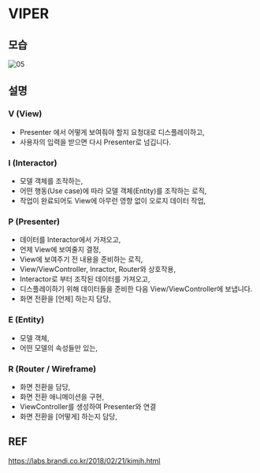 # VIPER 
## 모습
![05](https://user-images.githubusercontent.com/57595198/202849589-27383ad1-2755-4f5f-8fcb-6dcebe1b98c2.png)


## 설명
### V (View)
- Presenter 에서 어떻게 보여줘야 할지 요청대로 디스플레이하고,
- 사용자의 입력을 받으면 다시 Presenter로 넘깁니다.  


### I (Interactor)
- 모델 객체를 조작하는, 
- 어떤 행동(Use case)에 따라 모델 객체(Entity)를 조작하는 로직, 
- 작업이 완료되어도 View에 아무런 영향 없이 오로지 데이터 작업,


### P (Presenter)
- 데이터를 Interactor에서 가져오고,
- 언제 View에 보여줄지 결정,
- View에 보여주기 전 내용을 준비하는 로직,
- View/ViewController, Inractor, Router와 상호작용,
- Interactor로 부터 조작된 데이터를 가져오고,
- 디스플레이하기 위해 데이터들을 준비한 다음 View/ViewController에 보냅니다. 
- 화면 전환을 [언제] 하는지 담당,


### E (Entity)
- 모델 객체,
- 어떤 모델의 속성들만 있는,


### R (Router / Wireframe)
- 화면 전환을 담당,
- 화면 전환 애니메이션을 구현,
- ViewController를 생성하여 Presenter와 연결
- 화면 전환을 [어떻게] 하는지 담당,



## REF 
https://labs.brandi.co.kr/2018/02/21/kimjh.html


